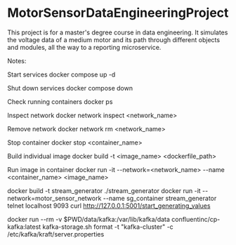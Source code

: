 # MotorSensorDataEngineeringProject
This project is for a master's degree course in data engineering. It simulates the voltage data of a medium motor and its path through different objects and modules, all the way to a reporting microservice.


Notes:

Start services
docker compose up -d

Shut down services
docker compose down

Check running containers
docker ps

Inspect network
docker network inspect <network_name>

Remove network
docker network rm <network_name>    

Stop container
docker stop <container_name>

Build individual image
docker build -t <image_name> <dockerfile_path>

Run image in container
docker run -it --network=<network_name> --name <container_name> <image_name>

docker build -t stream_generator ./stream_generator
docker run -it --network=motor_sensor_network --name sg_container stream_generator
telnet localhost 9093
curl http://127.0.0.1:5001/start_generating_values

docker run --rm -v $PWD/data/kafka:/var/lib/kafka/data confluentinc/cp-kafka:latest kafka-storage.sh format -t "kafka-cluster" -c /etc/kafka/kraft/server.properties
